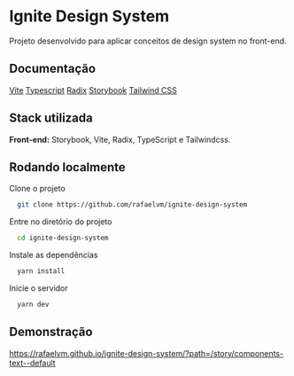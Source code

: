 
# Ignite Design System

Projeto desenvolvido para aplicar conceitos de design system no front-end.


## Documentação

[Vite](https://vitejs.dev/guide/#scaffolding-your-first-vite-project)
[Typescript](https://www.typescriptlang.org)
[Radix](https://www.radix-ui.com/)
[Storybook](https://storybook.js.org/)
[Tailwind CSS](https://tailwindcss.com/)


## Stack utilizada

**Front-end:** Storybook, Vite, Radix, TypeScript e Tailwindcss.



## Rodando localmente

Clone o projeto

```bash
  git clone https://github.com/rafaelvm/ignite-design-system
```

Entre no diretório do projeto

```bash
  cd ignite-design-system
```

Instale as dependências

```bash
  yarn install
```

Inicie o servidor

```bash
  yarn dev
```


## Demonstração

https://rafaelvm.github.io/ignite-design-system/?path=/story/components-text--default


